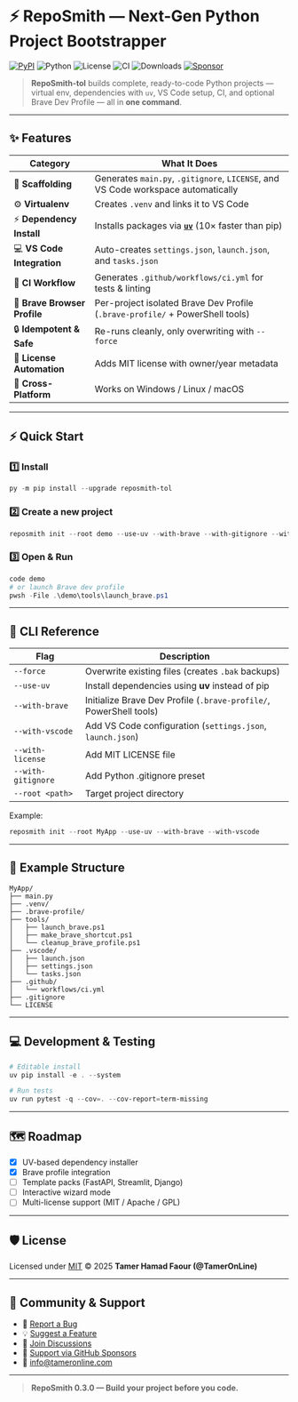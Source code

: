 # ⚡ RepoSmith — Next-Gen Python Project Bootstrapper

[![PyPI](https://img.shields.io/pypi/v/reposmith-tol?style=flat-square&logo=pypi)](https://pypi.org/project/reposmith-tol/)
![Python](https://img.shields.io/pypi/pyversions/reposmith-tol?style=flat-square)
![License](https://img.shields.io/github/license/TamerOnLine/RepoSmith?style=flat-square)
![CI](https://img.shields.io/github/actions/workflow/status/TamerOnLine/RepoSmith/ci.yml?branch=main&label=CI&logo=github&style=flat-square)
![Downloads](https://img.shields.io/pypi/dm/reposmith-tol?style=flat-square)
[![Sponsor](https://img.shields.io/badge/Sponsor-💖-pink?style=flat-square)](https://github.com/sponsors/TamerOnLine)

> **RepoSmith-tol** builds complete, ready-to-code Python projects —  
> virtual env, dependencies with `uv`, VS Code setup, CI, and optional Brave Dev Profile — all in **one command**.

---

## ✨ Features

| Category | What It Does |
|-----------|--------------|
| 🧱 **Scaffolding** | Generates `main.py`, `.gitignore`, `LICENSE`, and VS Code workspace automatically |
| ⚙️ **Virtualenv** | Creates `.venv` and links it to VS Code |
| ⚡ **Dependency Install** | Installs packages via **[`uv`](https://github.com/astral-sh/uv)** (10× faster than pip) |
| 💻 **VS Code Integration** | Auto-creates `settings.json`, `launch.json`, and `tasks.json` |
| 🧪 **CI Workflow** | Generates `.github/workflows/ci.yml` for tests & linting |
| 🦁 **Brave Browser Profile** | Per-project isolated Brave Dev Profile (`.brave-profile/` + PowerShell tools) |
| 🔒 **Idempotent & Safe** | Re-runs cleanly, only overwriting with `--force` |
| 🧾 **License Automation** | Adds MIT license with owner/year metadata |
| 🧰 **Cross-Platform** | Works on Windows / Linux / macOS |

---

## ⚡ Quick Start

### 1️⃣ Install
```powershell
py -m pip install --upgrade reposmith-tol
```

### 2️⃣ Create a new project
```powershell
reposmith init --root demo --use-uv --with-brave --with-gitignore --with-license --with-vscode --force
```

### 3️⃣ Open & Run
```powershell
code demo
# or launch Brave dev profile
pwsh -File .\demo\tools\launch_brave.ps1
```

---

## 🧠 CLI Reference

| Flag | Description |
|------|--------------|
| `--force` | Overwrite existing files (creates `.bak` backups) |
| `--use-uv` | Install dependencies using **uv** instead of pip |
| `--with-brave` | Initialize Brave Dev Profile (`.brave-profile/`, PowerShell tools) |
| `--with-vscode` | Add VS Code configuration (`settings.json`, `launch.json`) |
| `--with-license` | Add MIT LICENSE file |
| `--with-gitignore` | Add Python .gitignore preset |
| `--root <path>` | Target project directory |

Example:
```powershell
reposmith init --root MyApp --use-uv --with-brave --with-vscode
```

---

## 🧩 Example Structure

```
MyApp/
├── main.py
├── .venv/
├── .brave-profile/
├── tools/
│   ├── launch_brave.ps1
│   ├── make_brave_shortcut.ps1
│   └── cleanup_brave_profile.ps1
├── .vscode/
│   ├── launch.json
│   ├── settings.json
│   └── tasks.json
├── .github/
│   └── workflows/ci.yml
├── .gitignore
└── LICENSE
```

---

## 💻 Development & Testing

```powershell
# Editable install
uv pip install -e . --system

# Run tests
uv run pytest -q --cov=. --cov-report=term-missing
```

---

## 🗺 Roadmap

- [x] UV-based dependency installer  
- [x] Brave profile integration  
- [ ] Template packs (FastAPI, Streamlit, Django)  
- [ ] Interactive wizard mode  
- [ ] Multi-license support (MIT / Apache / GPL)

---

## 🛡 License

Licensed under [MIT](LICENSE) © 2025 **Tamer Hamad Faour (@TamerOnLine)**  

---

## 💬 Community & Support

- 🐞 [Report a Bug](https://github.com/TamerOnLine/RepoSmith/issues/new?template=bug.yml)  
- 💡 [Suggest a Feature](https://github.com/TamerOnLine/RepoSmith/issues/new?template=feature.yml)  
- 💬 [Join Discussions](https://github.com/TamerOnLine/RepoSmith/discussions)  
- 💖 [Support via GitHub Sponsors](https://github.com/sponsors/TamerOnLine)  
- 📧 info@tameronline.com  

---

> **RepoSmith 0.3.0 — Build your project before you code.**
